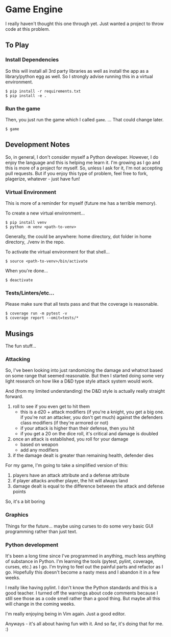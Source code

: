 # Game Engine

I really haven't thought this one through yet. Just wanted a project to throw code at this problem.

## To Play

### Install Dependencies

So this will install all 3rd party libraries as well as install the app as a library/python egg as well. So I strongly advise running this in a virtual environment.

```
$ pip install -r requirements.txt
$ pip install -e .
```

### Run the game

Then, you just run the game which I called `game`. ... That could change later.

```
$ game
```

## Development Notes

So, in general, I don't consider myself a Python developer. However, I do enjoy the language and this is helping me learn it. I'm growing as I go and this is more of a project for myself. So, unless I ask for it, I'm not accepting pull requests. But if you enjoy this type of problem, feel free to fork, plagerize, whatever - just have fun!

### Virtual Environment

This is more of a reminder for myself (future me has a terrible memory). 

To create a new virtual environment...
```
$ pip install venv
$ python -m venv <path-to-venv>
```

Generally, the <path-to-venv> could be anywhere: home directory, dot folder in home directory, ./venv in the repo.

To activate the virtual environment for that shell...
```
$ source <path-to-venv>/bin/activate
```

When you're done...
```
$ deactivate
```

### Tests/Linters/etc... 

Please make sure that all tests pass and that the coverage is reasonable.

```
$ coverage run -m pytest -v
$ coverage report --omit=tests/*
```

## Musings

The fun stuff...

### Attacking

So, I've been looking into just randomizing the damage and whatnot based on some range that seemed reasonable. But then I started doing some very light research on how like a D&D type style attack system would work. 

And (from my limited understanding) the D&D style is actually really straight forward. 
1. roll to see if you even get to hit them
   - this is a d20 + attack modifiers (if you're a knight, you get a big one. if you're not an attacker, you don't get much) against the defenders class modifiers (if they're armored or not)
   - if your attack is higher than their defense, then you hit
   - if you get a 20 on the dice roll, it's critical and damage is doubled
1. once an attack is established, you roll for your damage
   - based on weapon
   - add any modifiers
1. if the damage dealt is greater than remaining health, defender dies

For my game, I'm going to take a simplified version of this: 
1. players have an attack attribute and a defense attribute
1. if player attacks another player, the hit will always land
1. damage dealt is equal to the difference between the attack and defense points

So, it's a bit boring

### Graphics

Things for the future... maybe using curses to do some very basic GUI programming rather than just text.

### Python development

It's been a long time since I've programmed in anything, much less anything of substance in Python. I'm learning the tools (pytest, pylint, coverage, curses, etc.) as I go. I'm trying to feel out the painful parts and refactor as I go. Hopefully this doesn't become a nasty mess and I abandon it in a few weeks.

I really like having pylint. I don't know the Python standards and this is a good teacher. I turned off the warnings about code comments because I still see those as a code smell rather than a good thing. But maybe all this will change in the coming weeks.

I'm really enjoying being in Vim again. Just a good editor.

Anyways - it's all about having fun with it. And so far, it's doing that for me. :)
